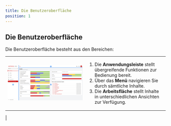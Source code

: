 ```yaml
---
title: Die Benutzeroberfläche
position: 1
---
```


## Die Benutzeroberfläche

Die Benutzeroberfläche besteht aus den Bereichen:

|||
|---|---|
|![Die Benutzeroberfläche](media/veo_user-interface.de.png)|<ol><li>Die <DocLink to="/1_manual/1_user-interface/app_bar">**Anwendungsleiste**</DocLink> stellt übergreifende Funktionen zur Bedienung bereit.</li><li>Über das <DocLink to="/1_manual/1_user-interface/menu">**Menü**</DocLink> navigieren Sie durch sämtliche Inhalte.</li><li>Die <DocLink to="/1_manual/1_user-interface/workbench">**Arbeitsfläche**</DocLink> stellt Inhalte in unterschiedlichen Ansichten zur Verfügung.</li></ol>
|
